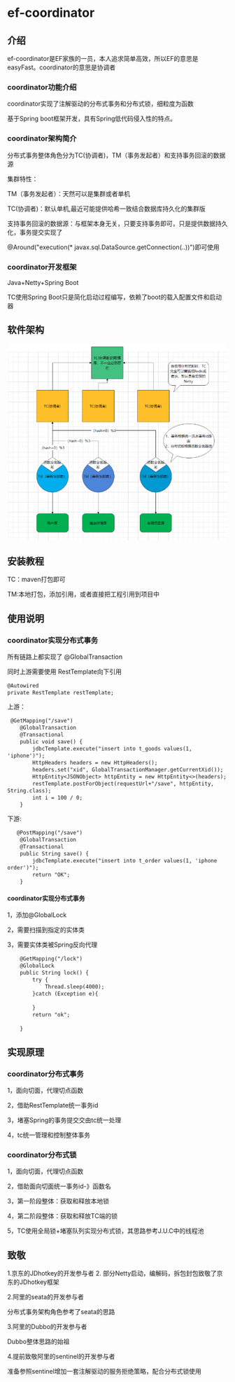 # ef-coordinator

## 介绍
ef-coordinator是EF家族的一员，本人追求简单高效，所以EF的意思是easyFast。coordinator的意思是协调者

### coordinator功能介绍

coordinator实现了注解驱动的分布式事务和分布式锁，细粒度为函数

基于Spring boot框架开发，具有Spring低代码侵入性的特点。

### coordinator架构简介

分布式事务整体角色分为TC(协调者)，TM（事务发起者）和支持事务回滚的数据源

集群特性：

TM（事务发起者）：天然可以是集群或者单机

TC(协调者)：默认单机,最近可能提供哈希一致结合数据库持久化的集群版

支持事务回滚的数据源：与框架本身无关，只要支持事务即可，只是提供数据持久化，事务提交实现了

@Around("execution(* javax.sql.DataSource.getConnection(..))")即可使用

### coordinator开发框架

Java+Netty+Spring Boot

TC使用Spring Boot只是简化启动过程编写，依赖了boot的载入配置文件和启动器

## 软件架构

![img.png](img.png)


## 安装教程

TC：maven打包即可

TM:本地打包，添加引用，或者直接把工程引用到项目中

## 使用说明

### coordinator实现分布式事务

所有链路上都实现了 @GlobalTransaction

同时上游需要使用 RestTemplate向下引用   

```
@Autowired
private RestTemplate restTemplate;
```
上游：
```
 @GetMapping("/save")
    @GlobalTransaction
    @Transactional
    public void save() {
        jdbcTemplate.execute("insert into t_goods values(1, 'iphone')");
        HttpHeaders headers = new HttpHeaders();
        headers.set("xid", GlobalTransactionManager.getCurrentXid());
        HttpEntity<JSONObject> httpEntity = new HttpEntity<>(headers);
        restTemplate.postForObject(requestUrl+"/save", httpEntity, String.class);
        int i = 100 / 0;
    }
```

下游:

```
   @PostMapping("/save")
    @GlobalTransaction
    @Transactional
    public String save() {
        jdbcTemplate.execute("insert into t_order values(1, 'iphone order')");
        return "OK";
    }
```

#### coordinator实现分布式事务

1，添加@GlobalLock

2，需要扫描到指定的实体类

3，需要实体类被Spring反向代理

```
    @GetMapping("/lock")
    @GlobalLock
    public String lock() {
        try {
            Thread.sleep(4000);
        }catch (Exception e){

        }
        return "ok";

    }
```
## 实现原理

### coordinator分布式事务

1，面向切面，代理切点函数

2，借助RestTemplate统一事务id

3，堵塞Spring的事务提交交由tc统一处理

4，tc统一管理和控制整体事务


### coordinator分布式锁

1，面向切面，代理切点函数

2，借助面向切面统一事务id-》函数名

3，第一阶段整体：获取和释放本地锁

4，第二阶段整体：获取和释放TC端的锁

5，TC使用全局锁+堵塞队列实现分布式锁，其思路参考J.U.C中的线程池

## 致敬

1.京东的JDhotkey的开发参与者
2.
部分Netty启动，编解码，拆包封包致敬了京东的JDhotkey框架

2.阿里的seata的开发参与者

分布式事务架构角色参考了seata的思路

3.阿里的Dubbo的开发参与者

Dubbo整体思路的始祖

4.提前致敬阿里的sentinel的开发参与者

准备参照sentinel增加一套注解驱动的服务拒绝策略，配合分布式锁使用

